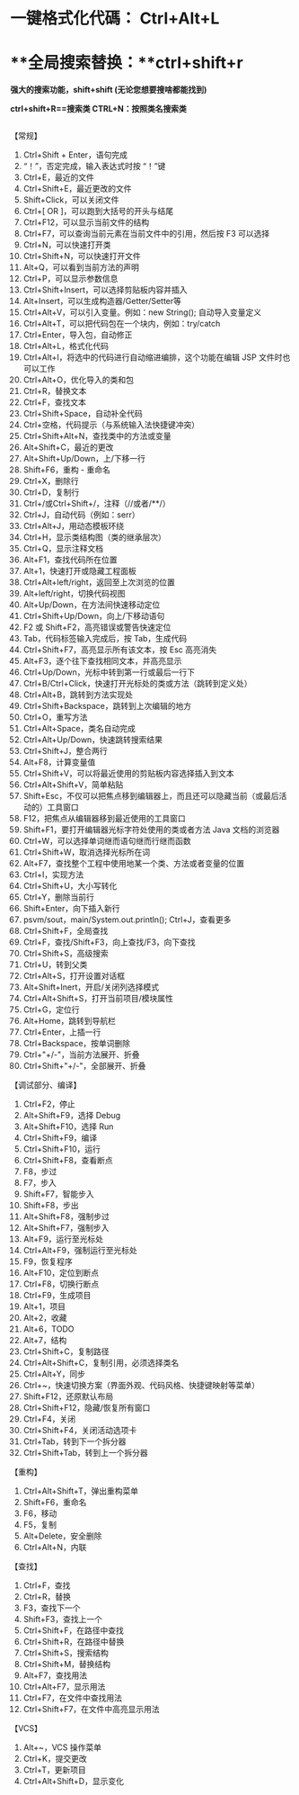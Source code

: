# 一键格式化代碼： **Ctrl+Alt+L**

# **全局搜索替换：**ctrl+shift+r

**强大的搜索功能，shift+shift (无论您想要搜啥都能找到)**

**ctrl+shift+R==搜索类  CTRL+N：按照类名搜索类**

```

```

【常规】

1. Ctrl+Shift + Enter，语句完成
2. “！”，否定完成，输入表达式时按 “！”键
3. Ctrl+E，最近的文件
4. Ctrl+Shift+E，最近更改的文件
5. Shift+Click，可以关闭文件
6. Ctrl+[ OR ]，可以跑到大括号的开头与结尾
7. Ctrl+F12，可以显示当前文件的结构
8. Ctrl+F7，可以查询当前元素在当前文件中的引用，然后按 F3 可以选择
9. Ctrl+N，可以快速打开类
10. Ctrl+Shift+N，可以快速打开文件
11. Alt+Q，可以看到当前方法的声明
12. Ctrl+P，可以显示参数信息
13. Ctrl+Shift+Insert，可以选择剪贴板内容并插入
14. Alt+Insert，可以生成构造器/Getter/Setter等
15. Ctrl+Alt+V，可以引入变量。例如：new String(); 自动导入变量定义
16. Ctrl+Alt+T，可以把代码包在一个块内，例如：try/catch
17. Ctrl+Enter，导入包，自动修正
18. Ctrl+Alt+L，格式化代码
19. Ctrl+Alt+I，将选中的代码进行自动缩进编排，这个功能在编辑 JSP 文件时也可以工作
20. Ctrl+Alt+O，优化导入的类和包
21. Ctrl+R，替换文本
22. Ctrl+F，查找文本
23. Ctrl+Shift+Space，自动补全代码
24. Ctrl+空格，代码提示（与系统输入法快捷键冲突）
25. Ctrl+Shift+Alt+N，查找类中的方法或变量
26. Alt+Shift+C，最近的更改
27. Alt+Shift+Up/Down，上/下移一行
28. Shift+F6，重构 - 重命名
29. Ctrl+X，删除行
30. Ctrl+D，复制行
31. Ctrl+/或Ctrl+Shift+/，注释（//或者/**/）
32. Ctrl+J，自动代码（例如：serr）
33. Ctrl+Alt+J，用动态模板环绕
34. Ctrl+H，显示类结构图（类的继承层次）
35. Ctrl+Q，显示注释文档
36. Alt+F1，查找代码所在位置
37. Alt+1，快速打开或隐藏工程面板
38. Ctrl+Alt+left/right，返回至上次浏览的位置
39. Alt+left/right，切换代码视图
40. Alt+Up/Down，在方法间快速移动定位
41. Ctrl+Shift+Up/Down，向上/下移动语句
42. F2 或 Shift+F2，高亮错误或警告快速定位
43. Tab，代码标签输入完成后，按 Tab，生成代码
44. Ctrl+Shift+F7，高亮显示所有该文本，按 Esc 高亮消失
45. Alt+F3，逐个往下查找相同文本，并高亮显示
46. Ctrl+Up/Down，光标中转到第一行或最后一行下
47. Ctrl+B/Ctrl+Click，快速打开光标处的类或方法（跳转到定义处）
48. Ctrl+Alt+B，跳转到方法实现处
49. Ctrl+Shift+Backspace，跳转到上次编辑的地方
50. Ctrl+O，重写方法
51. Ctrl+Alt+Space，类名自动完成
52. Ctrl+Alt+Up/Down，快速跳转搜索结果
53. Ctrl+Shift+J，整合两行
54. Alt+F8，计算变量值
55. Ctrl+Shift+V，可以将最近使用的剪贴板内容选择插入到文本
56. Ctrl+Alt+Shift+V，简单粘贴
57. Shift+Esc，不仅可以把焦点移到编辑器上，而且还可以隐藏当前（或最后活动的）工具窗口
58. F12，把焦点从编辑器移到最近使用的工具窗口
59. Shift+F1，要打开编辑器光标字符处使用的类或者方法 Java 文档的浏览器
60. Ctrl+W，可以选择单词继而语句继而行继而函数
61. Ctrl+Shift+W，取消选择光标所在词
62. Alt+F7，查找整个工程中使用地某一个类、方法或者变量的位置
63. Ctrl+I，实现方法
64. Ctrl+Shift+U，大小写转化
65. Ctrl+Y，删除当前行
66. Shift+Enter，向下插入新行
67. psvm/sout，main/System.out.println(); Ctrl+J，查看更多
68. Ctrl+Shift+F，全局查找
69. Ctrl+F，查找/Shift+F3，向上查找/F3，向下查找
70. Ctrl+Shift+S，高级搜索
71. Ctrl+U，转到父类
72. Ctrl+Alt+S，打开设置对话框
73. Alt+Shift+Inert，开启/关闭列选择模式
74. Ctrl+Alt+Shift+S，打开当前项目/模块属性
75. Ctrl+G，定位行
76. Alt+Home，跳转到导航栏
77. Ctrl+Enter，上插一行
78. Ctrl+Backspace，按单词删除
79. Ctrl+"+/-"，当前方法展开、折叠
80. Ctrl+Shift+"+/-"，全部展开、折叠

【调试部分、编译】

1. Ctrl+F2，停止
2. Alt+Shift+F9，选择 Debug
3. Alt+Shift+F10，选择 Run
4. Ctrl+Shift+F9，编译
5. Ctrl+Shift+F10，运行
6. Ctrl+Shift+F8，查看断点
7. F8，步过
8. F7，步入
9. Shift+F7，智能步入
10. Shift+F8，步出
11. Alt+Shift+F8，强制步过
12. Alt+Shift+F7，强制步入
13. Alt+F9，运行至光标处
14. Ctrl+Alt+F9，强制运行至光标处
15. F9，恢复程序
16. Alt+F10，定位到断点
17. Ctrl+F8，切换行断点
18. Ctrl+F9，生成项目
19. Alt+1，项目
20. Alt+2，收藏
21. Alt+6，TODO
22. Alt+7，结构
23. Ctrl+Shift+C，复制路径
24. Ctrl+Alt+Shift+C，复制引用，必须选择类名
25. Ctrl+Alt+Y，同步
26. Ctrl+~，快速切换方案（界面外观、代码风格、快捷键映射等菜单）
27. Shift+F12，还原默认布局
28. Ctrl+Shift+F12，隐藏/恢复所有窗口
29. Ctrl+F4，关闭
30. Ctrl+Shift+F4，关闭活动选项卡
31. Ctrl+Tab，转到下一个拆分器
32. Ctrl+Shift+Tab，转到上一个拆分器

【重构】

1. Ctrl+Alt+Shift+T，弹出重构菜单
2. Shift+F6，重命名
3. F6，移动
4. F5，复制
5. Alt+Delete，安全删除
6. Ctrl+Alt+N，内联

【查找】

1. Ctrl+F，查找
2. Ctrl+R，替换
3. F3，查找下一个
4. Shift+F3，查找上一个
5. Ctrl+Shift+F，在路径中查找
6. Ctrl+Shift+R，在路径中替换
7. Ctrl+Shift+S，搜索结构
8. Ctrl+Shift+M，替换结构
9. Alt+F7，查找用法
10. Ctrl+Alt+F7，显示用法
11. Ctrl+F7，在文件中查找用法
12. Ctrl+Shift+F7，在文件中高亮显示用法

【VCS】

1. Alt+~，VCS 操作菜单
2. Ctrl+K，提交更改
3. Ctrl+T，更新项目
4. Ctrl+Alt+Shift+D，显示变化